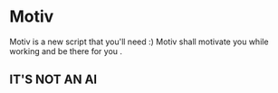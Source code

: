 # Motiv 
Motiv is a new script that you'll need :) 
Motiv shall motivate you while working and be there for you . 
## IT'S NOT AN AI 
